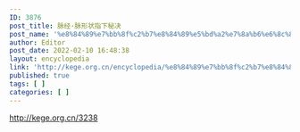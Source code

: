 ```yaml
---
ID: 3876
post_title: 脉经·脉形状指下秘决
post_name: '%e8%84%89%e7%bb%8f%c2%b7%e8%84%89%e5%bd%a2%e7%8a%b6%e6%8c%87%e4%b8%8b%e7%a7%98%e5%86%b3'
author: Editor
post_date: 2022-02-10 16:48:38
layout: encyclopedia
link: 'http://kege.org.cn/encyclopedia/%e8%84%89%e7%bb%8f%c2%b7%e8%84%89%e5%bd%a2%e7%8a%b6%e6%8c%87%e4%b8%8b%e7%a7%98%e5%86%b3'
published: true
tags: [ ]
categories: [ ]
---
```

http://kege.org.cn/3238
